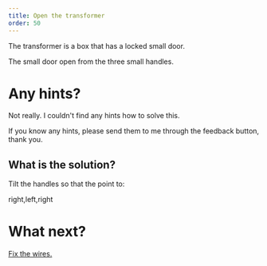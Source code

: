 ```yaml
---
title: Open the transformer
order: 50
---
```


The transformer is a box that has a locked small door.

The small door open from the three small handles.

# Any hints?
Not really. I couldn't find any hints how to solve this.

If you know any hints, please send them to me through the feedback button, thank you.

## What is the solution?
Tilt the handles so that the point to:

right,left,right

# What next?
[Fix the wires.](transformer-wires.md)
